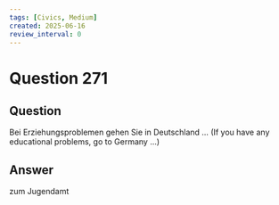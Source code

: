 ```yaml
---
tags: [Civics, Medium]
created: 2025-06-16
review_interval: 0
---
```


# Question 271

## Question

Bei Erziehungsproblemen gehen Sie in Deutschland … (If you have any educational problems, go to Germany ...)

## Answer

zum Jugendamt
